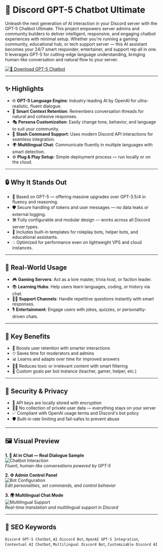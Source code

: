 # 🤖 Discord GPT-5 Chatbot Ultimate

Unleash the next generation of AI interaction in your Discord server with the GPT-5 Chatbot Ultimate. This project empowers server admins and community builders to deliver intelligent, responsive, and engaging chatbot experiences with minimal setup. Whether you're running a gaming community, educational hub, or tech support server — this AI assistant becomes your 24/7 smart responder, entertainer, and support rep all in one. It leverages GPT-5 for cutting-edge language understanding, bringing human-like conversation and natural flow to your server.

[![🚀 Download GPT-5 Chatbot](https://img.shields.io/badge/Download-DiscordGPT5Chatbot-blueviolet)](#)

---

## ✨ Highlights

- 🌐 **GPT-5 Language Engine**: Industry-leading AI by OpenAI for ultra-realistic, fluent dialogue.
- 🧠 **Smart Context Retention**: Remembers conversation threads for natural and cohesive responses.
- 🎭 **Persona Customization**: Easily change tone, behavior, and language to suit your community.
- 📡 **Slash Command Support**: Uses modern Discord API interactions for seamless integration.
- 🌍 **Multilingual Chat**: Communicate fluently in multiple languages with smart detection.
- ⚙️ **Plug & Play Setup**: Simple deployment process — run locally or on the cloud.

---

## 🔒 Why It Stands Out

- 🧬 Based on GPT-5 — offering massive upgrades over GPT-3.5/4 in fluency and reasoning.
- 🛡 Secure handling of tokens and user messages — no data leaks or external logging.
- 🛠 Fully configurable and modular design — works across all Discord server types.
- 🧰 Includes built-in templates for roleplay bots, helper bots, and educational assistants.
- 💡 Optimized for performance even on lightweight VPS and cloud instances.

---

## 🧩 Real-World Usage

- 🎮 **Gaming Servers**: Act as a lore master, trivia host, or faction leader.
- 📚 **Learning Hubs**: Help users learn languages, coding, or history via chat.
- 🧑‍💼 **Support Channels**: Handle repetitive questions instantly with smart responses.
- 🎙 **Entertainment**: Engage users with jokes, quizzes, or personality-driven chats.

---

## 🥇 Key Benefits

- 🚀 Boosts user retention with smarter interactions
- ⏱ Saves time for moderators and admins
- 📊 Learns and adapts over time for improved answers
- 🧘‍♂️ Reduces toxic or irrelevant content with smart filtering
- 🎯 Custom goals per bot instance (teacher, gamer, helper, etc.)

---

## 🔐 Security & Privacy

- 🔑 API keys are locally stored with encryption
- 🕵️‍♂️ No collection of private user data — everything stays on your server
- ✅ Compliant with OpenAI usage terms and Discord's bot policy
- 🛡 Built-in rate limiting and fail-safes to prevent abuse

---

## 🖼️ Visual Preview

**1. 🔵 AI in Chat — Real Dialogue Sample**  
![Chatbot Interaction](https://s3.us-east-2.amazonaws.com/assets.yourgpt.ai/content/uploads/2024/09/23092213/Discord-AI.jpg)  
*Fluent, human-like conversations powered by GPT-5*

**2. ⚙️ Admin Control Panel**  
![Bot Configuration](https://miro.medium.com/v2/resize:fit:1400/0*ePsEedxSl-K1SQv0.jpg)  
*Edit personalities, set commands, and control behavior*

**3. 🌍 Multilingual Chat Mode**  
![Multilingual Support](https://cdn.mos.cms.futurecdn.net/DohEGXhRKq8XLLT8G4MRmW.jpg)  
*Real-time translation and multilingual support in Discord*

---

## 🔎 SEO Keywords

`Discord GPT-5 Chatbot`, `AI Discord Bot`, `OpenAI GPT-5 Integration`, `Contextual AI Chatbot`, `Multilingual Discord Bot`, `Customizable Discord AI`
